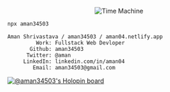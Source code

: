 <p align="center">
  <img src="https://imgs.xkcd.com/comics/time_machine.png" alt="Time Machine">
</p>


```bash
npx aman34503
```
```
Aman Shrivastava / aman34503 / aman04.netlify.app
         Work: Fullstack Web Devloper
       Github: aman34503
      Twitter: @aman
     LinkedIn: linkedin.com/in/aman04
        Email: aman34503@gmail.com
```
[![@aman34503's Holopin board](https://holopin.me/aman34503)](https://holopin.io/@aman34503)
